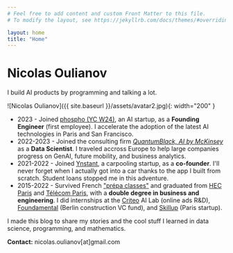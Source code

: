 ```yaml
---
# Feel free to add content and custom Front Matter to this file.
# To modify the layout, see https://jekyllrb.com/docs/themes/#overriding-theme-defaults

layout: home
title: "Home"
---
```


# Nicolas Oulianov

I build AI products by programming and talking a lot.

![Nicolas Oulianov]({{ site.baseurl }}/assets/avatar2.jpg){: width="200" }

- 2023 - Joined [phospho (YC W24)](https://phospho.ai), an AI startup, as a **Founding Engineer** (first employee). I accelerate the adoption of the latest AI technologies in Paris and San Francisco.
- 2022-2023 - Joined the consulting firm _[QuantumBlack, AI by McKinsey](https://www.mckinsey.com/capabilities/quantumblack/how-we-help-clients)_ as a **Data Scientist**. I traveled accross Europe to help large companies progress on GenAI, future mobility, and business analytics.
- 2021-2022 - Joined [Ynstant](https://www.ynstant.io), a carpooling startup, as a **co-founder**. I'll never forget when I actually got into a car thanks to the app I built from scratch. Student loans stopped me in this adventure.
- 2015-2022 - Survived French ["prépa classes"](https://aphec.fr/wp-content/uploads/2012/03/Introducing_The_PREPA_Classes_in_THE_FRENCH_HIGHER_EDUCATION_SYSTEM.pdf) and graduated from [HEC Paris](https://www.hec.edu/en) and [Télécom Paris](https://www.telecom-paris.fr/en/home), with a **double degree in business and engineering**. I did internships at the [Criteo](https://www.criteo.com) AI Lab (online ads R&D), [Foundamental](https://www.foundamental.com) (Berlin construction VC fund), and [Skillup](https://www.skillup.co) (Paris startup).

I made this blog to share my stories and the cool stuff I learned in data science, programming, and mathematics.

**Contact:** nicolas.oulianov[at]gmail.com
